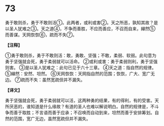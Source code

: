 # 73


勇于敢则杀，勇于不敢则活①。此两者，或利或害②。天之所恶，孰知其故？是以圣人犹难之③。天之道④，不争而善胜，不应而善应，不召而自来，繟然⑤而善谋。天网恢恢⑥，疏而不失⑦。

**【注释】**

①勇于敢则杀，勇于不敢则活：敢，勇敢、坚强；不敢，柔弱、软弱。此句意为勇于坚强就会死，勇于柔弱就可以活命。
②或利或害：勇于柔弱则利，勇于坚强则害。
③是以圣人犹难之：此句已见于六十三章。
④天之道：指自然的规律。
⑤繟然：安然、坦然。
⑥天网恢恢：天网指自然的范围；恢恢，广大、宽广无边。
⑦疏而不失：虽然宽疏但并不漏失。

**【译文】**

勇于坚强就会死，勇于柔弱就可以活，这两种勇的结果，有的得利，有的受害。天所厌恶的，谁知道是什么缘故？有道的圣人也难以解说明白。自然的规律是，不斗争而善于取胜；不言语而善于应承；不召唤而自动到来，坦然而善于安排筹划。自然的范围，宽广无边，虽然宽疏但并不漏失。
